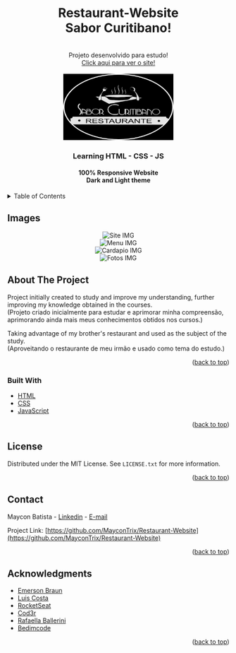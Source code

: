 <div id="top"></div>
<div align="center">
<h1>Restaurant-Website<br>Sabor Curitibano!</h1>
<br>Projeto desenvolvido para estudo!<br>
<a href="https://web-restaurant-one.vercel.app/" target"_blank" rel="noopener noreferrer">Click aqui para ver o site!</a>


<!-- PROJECT LOGO -->
<br />
   <br><img src="assets/images/logoRePre01.jpg" alt="Logo" width="250" height="150">

  <h3 align="center">Learning HTML - CSS - JS</h3>
  <h4>100% Responsive Website<br>Dark and Light theme</h4>
</div>



<!-- TABLE OF CONTENTS -->
<details>
  <summary>Table of Contents</summary>
  <ol>
    <li>
      <a href="#about-the-project">About The Project</a>
      <ul>
        <li><a href="#built-with">Built With</a></li>
      </ul>
    </li>
    <li><a href="#license">License</a></li>
    <li><a href="#contact">Contact</a></li>
    <li><a href="#acknowledgments">Acknowledgments</a></li>
  </ol>
</details>



<!-- ABOUT THE PROJECT -->
## Images

<div align="center">
   <img src="https://user-images.githubusercontent.com/105027088/169623788-26dfb90f-ba3c-4706-b4af-a8db481e4356.jpg" alt="Site IMG" width="719" height="711"><br>
   <img src="https://user-images.githubusercontent.com/105027088/169625926-d8f92e2f-cf41-48d5-9faa-29bf102854be.gif" alt="Menu IMG" width="587" height="173"><br>
   <img src="https://user-images.githubusercontent.com/105027088/169626023-80580c75-8445-4913-8bd9-42fc7a2df399.gif" alt="Cardapio IMG" width="386" height="568"><br>
   <img src="https://user-images.githubusercontent.com/105027088/169627068-8e2259c1-5ff4-4217-a6ed-31a99c32aa2c.gif" alt="Fotos IMG" width="486" height="572"><br>
</div>

## About The Project
Project initially created to study and improve my understanding, further improving my knowledge obtained in the courses.<br>
(Projeto criado inicialmente para estudar e aprimorar minha compreensão, aprimorando ainda mais meus conhecimentos obtidos nos cursos.)

Taking advantage of my brother's restaurant and used as the subject of the study.<br>
(Aproveitando o restaurante de meu irmão e usado como tema do estudo.)

<p align="right">(<a href="#top">back to top</a>)</p>



### Built With

* [HTML](https://pt.wikipedia.org/wiki/HTML)
* [CSS](https://pt.wikipedia.org/wiki/Cascading_Style_Sheets)
* [JavaScript](https://pt.wikipedia.org/wiki/Brendan_Eich)

<p align="right">(<a href="#top">back to top</a>)</p>

<!-- LICENSE -->
## License

Distributed under the MIT License. See `LICENSE.txt` for more information.

<p align="right">(<a href="#top">back to top</a>)</p>



<!-- CONTACT -->
## Contact

Maycon Batista - [Linkedin](https://www.linkedin.com/in/maycon-batista-71a176238/) - [E-mail](tiutrix@hotmail.com)

Project Link: [https://github.com/MayconTrix/Restaurant-Website](https://github.com/MayconTrix/Restaurant-Website)

<p align="right">(<a href="#top">back to top</a>)</p>



<!-- ACKNOWLEDGMENTS -->
## Acknowledgments

* [Emerson Braun](https://github.com/EmersonBraun)
* [Luis Costa](https://github.com/luiscostalafc)
* [RocketSeat](https://www.rocketseat.com.br/)
* [Cod3r](https://www.cod3r.com.br/)
* [Rafaella Ballerini](https://www.youtube.com/c/rafaellaballerini)
* [Bedimcode](https://www.youtube.com/c/Bedimcode)


<p align="right">(<a href="#top">back to top</a>)</p>
